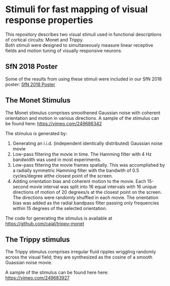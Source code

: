 # Stimuli for fast mapping of visual response properties 

This repository describes two visual stimuli used in functional descriptions of cortical circuits: Monet and Trippy.  
Both stimuli were designed to simultaneously measure linear receptive fields and motion tuning of visually responsive neurons.

## SfN 2018 Poster
Some of the results from using these stimuli were included in our SfN 2018 poster:
[SfN 2018 Poster](yatsenko-SfN2018-lowres.pdf)

## The Monet Stimulus
The Monet stimulus comprises smoothened Gaussian noise with coherent orientation and motion in various directions. 
A sample of the stimulus can be found here: https://vimeo.com/249686342

The stimulus is generated by: 
1. Generating an i.i.d. (independent identically distributed) Gaussian noise movie
2. Low-pass filtering the movie in time. The Hamming filter with 4 Hz bandwidth was used in most experiments.
3. Low-pass filtering the movie frames spatially. This was accomplished by a radially symmetric Hamming filter with the bandwith of 0.5 cycles/degree atthe closest point of the screen.
4. Adding orientation bias and coherent motion to the movie. Each 15-second movie interval was split into 16 equal intervals with 16 unique directions of motion of 20 degrees/s at the closest point on the screen. The directions were randomly shuffled in each movie. The orientation bias was added as the radial bandpass filter passing only frequencies within 15 degrees of the selected orientation.

The code for generating the stimulus is available at https://github.com/cajal/trippy-monet


## The Trippy stimulus
The Trippy stimulus comprises irregular fluid ripples wriggling randomly across the visual field; they are synthesized as the cosine of a smooth Guassian noise movie.

A sample of the stimulus can be found here here: https://vimeo.com/249683927

